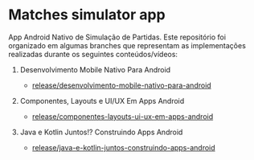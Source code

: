 # Matches simulator app

App Android Nativo de Simulação de Partidas. Este repositório foi organizado em algumas branches que representam as implementações realizadas durante os seguintes conteúdos/vídeos:

1. Desenvolvimento Mobile Nativo Para Android
    - [release/desenvolvimento-mobile-nativo-para-android](https://github.com/roneig/matches-simulator-app/tree/release/desenvolvimento-mobile-nativo-para-android)
    
2. Componentes, Layouts e UI/UX Em Apps Android
    - [release/componentes-layouts-ui-ux-em-apps-android](https://github.com/roneig/matches-simulator-app/tree/release/componentes-layouts-ui-ux-em-apps-android)

2. Java e Kotlin Juntos!? Construindo Apps Android
    - [release/java-e-kotlin-juntos-construindo-apps-android](https://github.com/roneig/matches-simulator-app/tree/release/java-e-kotlin-juntos-construindo-apps-android)


